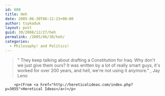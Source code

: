 ```yaml
---
id: 608
title: Heh
date: 2005-06-30T06:12:23+00:00
author: tsykoduk
layout: post
guid: 30/2008/12/27/heh
permalink: /2005/06/30/heh/
categories:
  - Philosophy! and Politics!
---
```

<blockquote>" They keep talking about drafting a Constitution for Iraq. Why don't we just give them ours? It was written by a lot of really smart guys, it's worked for over 200 years, and hell, we're not using it anymore." , Jay Leno</blockquote>

		<p>(From <a href="http://hereticalideas.com/index.php?p=3055">Heretical Ideas</a>)</p>